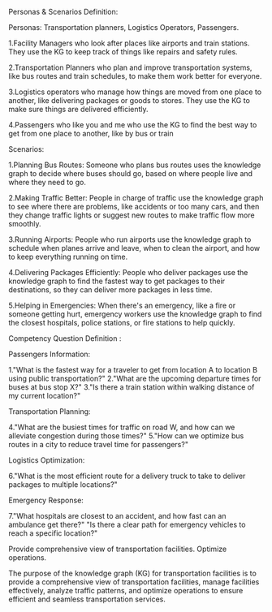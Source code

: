 Personas & Scenarios Definition:

Personas: Transportation planners, Logistics Operators, Passengers.

1.Facility Managers who look after places like airports and train stations. They use the KG to keep track of things like repairs and safety rules.

2.Transportation Planners who plan and improve transportation systems, like bus routes and train schedules, to make them work better for everyone.

3.Logistics operators who manage how things are moved from one place to another, like delivering packages or goods to stores. They use the KG to make sure things are delivered efficiently.

4.Passengers who like you and me who use the KG to find the best way to get from one place to another, like by bus or train


Scenarios:

1.Planning Bus Routes: Someone who plans bus routes uses the knowledge graph to decide where buses should go, based on where people live and where they need to go.

2.Making Traffic Better: People in charge of traffic use the knowledge graph to see where there are problems, like accidents or too many cars, and then they change traffic lights or suggest new routes to make traffic flow more smoothly.

3.Running Airports: People who run airports use the knowledge graph to schedule when planes arrive and leave, when to clean the airport, and how to keep everything running on time.

4.Delivering Packages Efficiently: People who deliver packages use the knowledge graph to find the fastest way to get packages to their destinations, so they can deliver more packages in less time.

5.Helping in Emergencies: When there's an emergency, like a fire or someone getting hurt, emergency workers use the knowledge graph to find the closest hospitals, police stations, or fire stations to help quickly.

Competency Question Definition :

Passengers Information:

1."What is the fastest way for a traveler to get from location A to location B using public transportation?"
2."What are the upcoming departure times for buses at bus stop X?"
3."Is there a train station within walking distance of my current location?"

Transportation Planning:

4."What are the busiest times for traffic on road W, and how can we alleviate congestion during those times?"
5."How can we optimize bus routes in a city to reduce travel time for passengers?"

Logistics Optimization:

6."What is the most efficient route for a delivery truck to take to deliver packages to multiple locations?"

Emergency Response:

7."What hospitals are closest to an accident, and how fast can an ambulance get there?"
"Is there a clear path for emergency vehicles to reach a specific location?"

Provide comprehensive view of transportation facilities.
Optimize operations.








 The purpose of the knowledge graph (KG) for transportation facilities is to provide a comprehensive view of transportation facilities, manage facilities effectively, analyze traffic patterns, and optimize operations to ensure efficient and seamless transportation services.